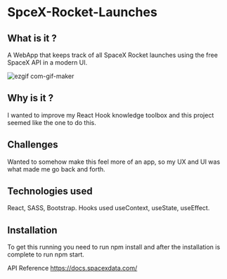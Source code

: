 # SpceX-Rocket-Launches

## What is it ?

A WebApp that keeps track of all SpaceX Rocket launches using the free SpaceX API in a modern UI.

![ezgif com-gif-maker](https://user-images.githubusercontent.com/55931383/181990212-a3baba5b-fcc2-46ee-8d83-7dfb973c3fa8.gif)

## Why is it ?

I wanted to improve my React Hook knowledge toolbox and this project seemed like the one to do this.

## Challenges

Wanted to somehow make this feel more of an app, so my UX and UI was what made me go back and forth.


## Technologies used

React, SASS, Bootstrap.
Hooks used useContext, useState, useEffect.

## Installation 

To get this running you need to run npm install and after the installation is complete to run npm start.

API Reference https://docs.spacexdata.com/
